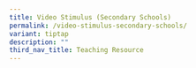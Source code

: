 ```yaml
---
title: Video Stimulus (Secondary Schools)
permalink: /video-stimulus-secondary-schools/
variant: tiptap
description: ""
third_nav_title: Teaching Resource
---
```


